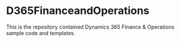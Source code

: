 # D365FinanceandOperations
This is the repository contained Dynamics 365 Finance &amp; Operations sample code and templates.
